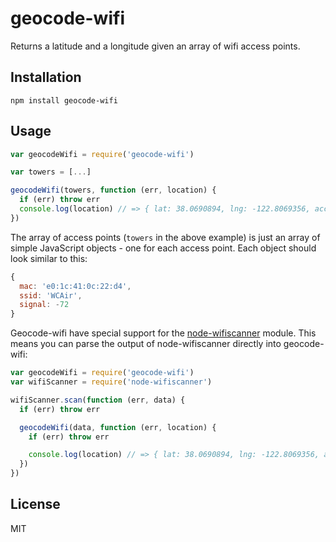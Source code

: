 # geocode-wifi

Returns a latitude and a longitude given an array of wifi access points.

## Installation

```
npm install geocode-wifi
```

## Usage

```js
var geocodeWifi = require('geocode-wifi')

var towers = [...]

geocodeWifi(towers, function (err, location) {
  if (err) throw err
  console.log(location) // => { lat: 38.0690894, lng: -122.8069356, accuracy: 42 }
})
```

The array of access points (`towers` in the above example) is just an
array of simple JavaScript objects - one for each access point. Each
object should look similar to this:

```js
{
  mac: 'e0:1c:41:0c:22:d4',
  ssid: 'WCAir',
  signal: -72
}
```

Geocode-wifi have special support for the
[node-wifiscanner](https://github.com/mauricesvay/node-wifiscanner)
module. This means you can parse the output of node-wifiscanner directly
into geocode-wifi:

```js
var geocodeWifi = require('geocode-wifi')
var wifiScanner = require('node-wifiscanner')

wifiScanner.scan(function (err, data) {
  if (err) throw err

  geocodeWifi(data, function (err, location) {
    if (err) throw err

    console.log(location) // => { lat: 38.0690894, lng: -122.8069356, accuracy: 42 }
  })
})
```

## License

MIT
